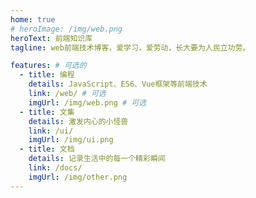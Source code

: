 ```yaml
---
home: true
# heroImage: /img/web.png
heroText: 前端知识库
tagline: web前端技术博客，爱学习，爱劳动，长大要为人民立功劳。

features: # 可选的
  - title: 编程
    details: JavaScript、ES6、Vue框架等前端技术
    link: /web/ # 可选
    imgUrl: /img/web.png # 可选
  - title: 文集
    details: 激发内心的小怪兽
    link: /ui/
    imgUrl: /img/ui.png
  - title: 文档
    details: 记录生活中的每一个精彩瞬间
    link: /docs/
    imgUrl: /img/other.png
---
```

